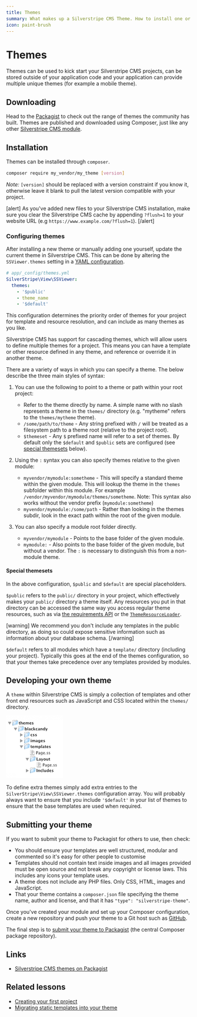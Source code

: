 ```yaml
---
title: Themes
summary: What makes up a Silverstripe CMS Theme. How to install one or write your own theme.
icon: paint-brush
---
```


# Themes

Themes can be used to kick start your Silverstripe CMS projects, can be stored outside of your application code and your
application can provide multiple unique themes (for example a mobile theme).

## Downloading

Head to the [Packagist](https://packagist.org/search/?type=silverstripe-theme) to check out the range of themes the
community has built. Themes are published and downloaded using Composer,
just like any other [Silverstripe CMS module](/developer_guides/extending/modules).

## Installation

Themes can be installed through `composer`.

```bash
composer require my_vendor/my_theme [version]
```

*Note:* `[version]` should be replaced with a version constraint if you know it, otherwise leave it blank to pull the latest version compatible with your project.

[alert]
As you've added new files to your Silverstripe CMS installation, make sure you clear the Silverstripe CMS cache by appending
`?flush=1` to your website URL (e.g `https://www.example.com/?flush=1`).
[/alert]

### Configuring themes

After installing a new theme or manually adding one yourself, update the current theme in Silverstripe CMS. This can be done by
altering the `SSViewer.themes` setting in a [YAML configuration](../configuration).

```yml
# app/_config/themes.yml
SilverStripe\View\SSViewer:
  themes:
    - '$public'
    - theme_name
    - '$default'
```

This configuration determines the priority order of themes for your project for template and resource resolution,
and can include as many themes as you like.

Silverstripe CMS has support for cascading themes, which will allow users to define multiple themes for a project. This means you can have a template or other resource defined in any theme, and reference or override it in another theme.

There are a variety of ways in which you can specify a theme. The below describe the three
main styles of syntax:

1. You can use the following to point to a theme or path within your root project:

    - Refer to the theme directly by name. A simple name with no slash represents a theme in the `themes/` directory (e.g. "mytheme" refers to the `themes/mytheme` theme).
    - `/some/path/to/theme` - Any string prefixed with `/` will be treated as a filesystem path to a theme root (relative to the project root).
    - `$themeset` - Any `$` prefixed name will refer to a set of themes. By default only the `$default` and `$public` sets are configured (see [special themesets](#special-themesets) below).

1. Using the `:` syntax you can also specify themes relative to the given module:

    - `myvendor/mymodule:sometheme` - This will specify a standard theme within the given module.
    This will lookup the theme in the `themes` subfolder within this module. For example
    `/vendor/myvendor/mymodule/themes/sometheme`.
    Note: This syntax also works without the vendor prefix (`mymodule:sometheme`)
    - `myvendor/mymodule:/some/path` - Rather than looking in the themes subdir, look in the
    exact path within the root of the given module.

1. You can also specify a module root folder directly.

    - `myvendor/mymodule` - Points to the base folder of the given module.
    - `mymodule:` - Also points to the base folder of the given module, but without a vendor.
    The `:` is necessary to distinguish this from a non-module theme.

#### Special themesets

In the above configuration, `$public` and `$default` are special placeholders.

`$public` refers to the `public/` directory in your project, which effectively makes your `public/` directory a theme itself.
Any resources you put in that directory can be accessed the same way you access regular theme resources, such as via [the requirements API](requirements)
or the [`ThemeResourceLoader`](api:SilverStripe\View\ThemeResourceLoader).

[warning]
We recommend you don't include any templates in the public directory, as doing so could expose sensitive information such as information about your database schema.
[/warning]

`$default` refers to all modules which have a `template/` directory (including your project). Typically this goes at the end of the themes configuration,
so that your themes take precedence over any templates provided by modules.

## Developing your own theme

A `theme` within Silverstripe CMS is simply a collection of templates and other front end resources such as JavaScript and CSS located within the `themes/` directory.

![themes:basicfiles.gif](../../_images/basicfiles.gif)

To define extra themes simply add extra entries to the `SilverStripe\View\SSViewer.themes` configuration array. You will probably always want to ensure that you include `'$default'` in your list of themes to ensure that the base templates are used when required.

## Submitting your theme

If you want to submit your theme to Packagist for others to use, then check:

- You should ensure your templates are well structured, modular and commented so it's easy for other people to customise
- Templates should not contain text inside images and all images provided must be open source and not break any
copyright or license laws. This includes any icons your template uses.
- A theme does not include any PHP files. Only CSS, HTML, images and JavaScript.
- That your theme contains a `composer.json` file specifying the theme name, author and license, and that it has `"type": "silverstripe-theme"`.

Once you've created your module and set up your Composer configuration, create a new repository and push your theme to a Git host such as [GitHub](https://github.com).

The final step is to [submit your theme to Packagist](https://packagist.org/about#how-to-submit-packages) (the central Composer package repository).

## Links

- [Silverstripe CMS themes on Packagist](https://packagist.org/search/?type=silverstripe-theme)

## Related lessons

- [Creating your first project](https://www.silverstripe.org/learn/lessons/v4/creating-your-first-project)
- [Migrating static templates into your theme](https://www.silverstripe.org/learn/lessons/v4/migrating-static-templates-into-your-theme-1)
